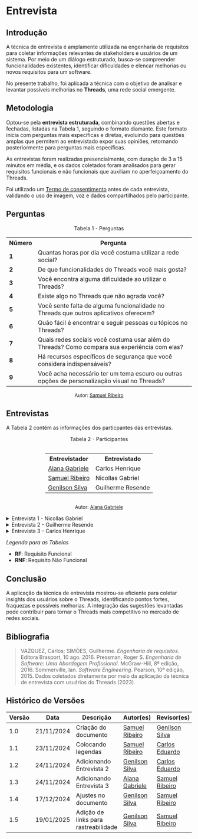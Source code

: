 # Entrevista

## Introdução

A técnica de entrevista é amplamente utilizada na engenharia de requisitos para coletar informações relevantes de stakeholders e usuários de um sistema. Por meio de um diálogo estruturado, busca-se compreender funcionalidades existentes, identificar dificuldades e elencar melhorias ou novos requisitos para um software.

No presente trabalho, foi aplicada a técnica com o objetivo de analisar e levantar possíveis melhorias no **Threads**, uma rede social emergente.

## Metodologia

Optou-se pela **entrevista estruturada**, combinando questões abertas e fechadas, listadas na Tabela 1, seguindo o formato diamante. Este formato inicia com perguntas mais específicas e diretas, evoluindo para questões amplas que permitem ao entrevistado expor suas opiniões, retornando posteriormente para perguntas mais específicas.

As entrevistas foram realizadas presencialmente, com duração de 3 a 15 minutos em média, e os dados coletados foram analisados para gerar requisitos funcionais e não funcionais que auxiliam no aperfeiçoamento do Threads.

Foi utilizado um <td><a href="https://github.com/Requisitos-de-Software/2024.2-Threads/blob/main/docs/Elicitacao/Termo%20de%20Consentimento.pdf">Termo de consentimento</a></td> antes de cada entrevista, validando o uso de imagem, voz e dados compartilhados pelo participante.

## Perguntas

<div style="text-align: center">
<p>Tabela 1 - Perguntas</p>
</div>
<table>
  <tr>
    <th><strong>Número</strong></th>
    <th><strong>Pergunta</strong></th>
  </tr>
  <tr>
    <td><strong>1</strong></td>
    <td>Quantas horas por dia você costuma utilizar a rede social?</td>
  </tr>
  <tr>
    <td><strong>2</strong></td>
    <td>De que funcionalidades do Threads você mais gosta?</td>
  </tr>
  <tr>
    <td><strong>3</strong></td>
    <td>Você encontra alguma dificuldade ao utilizar o Threads?</td>
  </tr>
  <tr>
    <td><strong>4</strong></td>
    <td>Existe algo no Threads que não agrada você?</td>
  </tr>
  <tr>
    <td><strong>5</strong></td>
    <td>Você sente falta de alguma funcionalidade no Threads que outros aplicativos oferecem?</td>
  </tr>
  <tr>
    <td><strong>6</strong></td>
    <td>Quão fácil é encontrar e seguir pessoas ou tópicos no Threads?</td>
  </tr>
  <tr>
    <td><strong>7</strong></td>
    <td>Quais redes sociais você costuma usar além do Threads? Como compara sua experiência com elas?</td>
  </tr>
  <tr>
    <td><strong>8</strong></td>
    <td>Há recursos específicos de segurança que você considera indispensáveis?</td>
  </tr>
  <tr>
    <td><strong>9</strong></td>
    <td>Você acha necessário ter um tema escuro ou outras opções de personalização visual no Threads?</td>
  </tr>
</table>
<font size="2"><p style="text-align: center; font-size: 14px;">
Autor: <a href="https://github.com/SamuelRicosta" target="_blank">Samuel Ribeiro </a>
</font>

## Entrevistas

A Tabela 2 contém as informações dos particpantes das entrevistas.

<div style="text-align: center">
<p>Tabela 2 - Participantes</p>
</div>
<div style="display: table; margin: auto;">
<table>
  <tr>
    <th>Entrevistador</th>
    <th>Entrevistado</th>
  </tr>
  <tr>
    <td><a href="https://github.com/alanagabriele">Alana Gabriele</a></td>
    <td>Carlos Henrique</td>
  </tr>
  <tr>
    <td><a href="https://github.com/SamuelRicosta">Samuel Ribeiro</a></td>
    <td>Nicollas Gabriel</td>
  </tr>
  <tr>
    <td><a href="https://github.com/GenilsonJrs">Genilson Silva</a></td>
    <td>Guilherme Resende</td>
  </tr>
</table>
</div>
<font size="2"><p style="text-align: center; font-size: 14px;">
Autor: <a href="https://github.com/alanagabriele" target="_blank">Alana Gabriele </a>
</font>

<details>
  <summary>Entrevista 1 - Nicollas Gabriel </summary>

<h2>Video da entrevista</h2>

<font size="2"><p style="text-align: center">Video 1 - Entrevista </p></font>

<iframe width="560" height="315" src="https://www.youtube.com/embed/Wq3BgQpwTAY?si=kSfwfkboyVbq5QpI" title="YouTube video player" frameborder="0" allow="accelerometer; autoplay; clipboard-write; encrypted-media; gyroscope; picture-in-picture; web-share" referrerpolicy="strict-origin-when-cross-origin" allowfullscreen></iframe>

<font size="2"><p style="text-align: center; font-size: 14px;">
Autor: <a href="https://github.com/SamuelRicosta" target="_blank">Samuel Ribeiro </a>

</p></font>

<h2>Perguntas e Respostas</h2>

<p><strong>1. Quantas horas por dia você costuma utilizar a rede social?</strong></p>
<p><strong>Resposta:</strong> 4 a 5 horas.</p>

<p><strong>2. De que funcionalidades do Threads você mais gosta?</strong></p>
<p><strong>Resposta:</strong> Rapidez na informação, conteúdos curtos e dinâmicos, e função de salvar publicações.</p>

<p><strong>3. Você encontra alguma dificuldade ao utilizar o Threads?</strong></p>
<p><strong>Resposta:</strong> Não.</p>

<p><strong>4. Existe algo no Threads que não agrada você?</strong></p>
<p><strong>Resposta:</strong> Presença de muitos bots, comportamento aleatório do algoritmo e publicações irrelevantes.</p>

<p><strong>5. Você sente falta de alguma funcionalidade no Threads que outros aplicativos oferecem?</strong></p>
<p><strong>Resposta:</strong> Não, pois trazer funcionalidades de outros apps comprometeria sua essência.</p>

<p><strong>6. Quão fácil é encontrar e seguir pessoas ou tópicos no Threads?</strong></p>
<p><strong>Resposta:</strong> É tranquilo, não tenho dificuldades.</p>

<p><strong>7. Quais redes sociais você costuma usar além do Threads? Como compara sua experiência com elas?</strong></p>
<p><strong>Resposta:</strong> Twitter é superior, com mais tempo de mercado e recursos pioneiros.</p>

<p><strong>8. Há recursos específicos de segurança que você considera indispensáveis?</strong></p>
<p><strong>Resposta:</strong> Proteção de conteúdo, privacidade, autenticação e notas públicas para verificar informações.</p>

<p><strong>9. Você acha necessário ter um tema escuro ou outras opções de personalização visual no Threads?</strong></p>
<p><strong>Resposta:</strong> Sim, um ambiente particular com formatação de caracteres e fundos personalizados seria interessante.</p>

<h2>Resultados</h2>

<p>Com base nas respostas obtidas, os seguintes requisitos foram elicitados, como mostra a tabela 1:</p>

<font size="2"><p style="text-align: center">Tabela 3 - Requisitos elicitados </p></font>

<table border="1"> <tr> <th><strong>Identificador</strong></th> <th><strong>Requisito</strong></th> <th><strong>Tipo</strong></th> </tr> <tr> <td><strong><a id="anchor_E01" style="visibility: hidden"></a>01</strong></td> <td>O usuário deve poder configurar a visibilidade da conta.</td> <td>RF</td> </tr> <tr> <td><strong><a id="anchor_E02" style="visibility: hidden"></a>02</strong></td> <td>O usuário deve poder gravar e enviar mensagens de voz.</td> <td>RF</td> </tr> <tr> <td><strong><a id="anchor_E03" style="visibility: hidden"></a>03</strong></td> <td>O sistema deve exibir Trend Topics para visualização dos tópicos populares.</td> <td>RF</td> </tr> <tr> <td><strong><a id="anchor_E04" style="visibility: hidden"></a>04</strong></td> <td>O usuário deve poder definir o tema escuro ou claro no aplicativo.</td> <td>RF</td> </tr> <tr> <td><strong><a id="anchor_E05" style="visibility: hidden"></a>05</strong></td> <td>O sistema deve oferecer uma área de mensagens privadas para interações.</td> <td>RF</td> </tr> <tr> <td><strong><a id="anchor_E06" style="visibility: hidden"></a>06</strong></td> <td>O sistema deve verificar contas com número de telefone e email cadastrados.</td> <td>RF</td> </tr> <tr> <td><strong><a id="anchor_E07" style="visibility: hidden"></a>07</strong></td> <td>O sistema deve permitir a tradução automática de publicações.</td> <td>RF</td> </tr> <tr> <td><strong><a id="anchor_E08" style="visibility: hidden"></a>08</strong></td> <td>O sistema deve reduzir a exibição de anúncios intrusivos.</td> <td>RF</td> </tr> <tr> <td><strong><a id="anchor_E09" style="visibility: hidden"></a>09</strong></td> <td>O sistema deve implementar moderação para reduzir bots e publicações irrelevantes.</td> <td>RF</td> </tr> <tr> <td><strong><a id="anchor_E10" style="visibility: hidden"></a>10</strong></td> <td>O sistema deve permitir o upload de vídeos em alta definição.</td> <td>RF</td> </tr> </table>

<font size="2"><p style="text-align: center; font-size: 14px;">
Autor: <a href="https://github.com/SamuelRicosta" target="_blank">Samuel Ribeiro </a>

</p></font>

</details>

<details>
  <summary>Entrevista 2 - Guilherme Resende</summary>

<h2>Video da entrevista</h2>

<font size="2"><p style="text-align: center">Video 2 - Entrevista </p></font>

<iframe width="560" height="315" src="https://www.youtube.com/embed/ukV5jFL8EJM?si=ZYQUmu9E649sWFEr" title="YouTube video player" frameborder="0" allow="accelerometer; autoplay; clipboard-write; encrypted-media; gyroscope; picture-in-picture; web-share" referrerpolicy="strict-origin-when-cross-origin" allowfullscreen></iframe>

<font size="2"><p style="text-align: center; font-size: 14px;">
Autor: <a href="https://github.com/GenilsonJrs" target="_blank">Genilson Silva </a>

</p></font>

<h2>Perguntas e Respostas</h2>

<p><strong>1. Quantas horas por dia você costuma utilizar a rede social?</strong></p>
<p><strong>Resposta:</strong> 4 a 6 horas.</p>

<p><strong>2. De que funcionalidades do Threads você mais gosta?</strong></p>
<p><strong>Resposta:</strong> Rapidez na informação, conteúdos curtos e dinâmicos.</p>

<p><strong>3. Você encontra alguma dificuldade ao utilizar o Threads?</strong></p>
<p><strong>Resposta:</strong> Não.</p>

<p><strong>4. Existe algo no Threads que não agrada você?</strong></p>
<p><strong>Resposta:</strong> Muito Bot e aleatoriedades. </p>

<p><strong>5. Você sente falta de alguma funcionalidade no Threads que outros aplicativos oferecem?</strong></p>
<p><strong>Resposta:</strong> Não.</p>

<p><strong>6. Quão fácil é encontrar e seguir pessoas ou tópicos no Threads?</strong></p>
<p><strong>Resposta:</strong> É tranquilo, não tenho dificuldades em encontrar.</p>

<p><strong>7. Quais redes sociais você costuma usar além do Threads? Como compara sua experiência com elas?</strong></p>
<p><strong>Resposta:</strong> Twitter é superior, com mais tempo de mercado.</p>

<p><strong>8. Há recursos específicos de segurança que você considera indispensáveis?</strong></p>
<p><strong>Resposta:</strong> Proteção de conteúdo, privacidade, autenticação e verificação de notas públicas.</p>

<p><strong>9. Você acha necessário ter um tema escuro ou outras opções de personalização visual no Threads?</strong></p>
<p><strong>Resposta:</strong> Sim, traz um ambiente particular para o usuário. Acho interessante ter formatação dos caracteres e fundo personalizado.</p>

<h2>Resultados</h2>

<p>Com base nas respostas obtidas, os seguintes requisitos foram elicitados, como mostra a tabela 2:</p>

<font size="2"><p style="text-align: center">Tabela 4 - Requisitos elicitados </p></font>

<table border="1"> <tr> <th><strong>Identificador</strong></th> <th><strong>Requisito</strong></th> <th><strong>Tipo</strong></th> </tr> <tr> <td><strong><a id="anchor_E11" style="visibility: hidden"></a>01</strong></td> <td>O sistema deve exibir uma confirmação visual ao realizar ações.</td> <td>RF</td> </tr> <tr> <td><strong><a id="anchor_E12" style="visibility: hidden"></a>02</strong></td> <td>O sistema deve oferecer um histórico de interações do usuário.</td> <td>RF</td> </tr> <tr> <td><strong><a id="anchor_E13" style="visibility: hidden"></a>03</strong></td> <td>O sistema deve permitir respostas anônimas em discussões públicas moderadas.</td> <td>RF</td> </tr> <tr> <td><strong><a id="anchor_E14" style="visibility: hidden"></a>04</strong></td> <td>O sistema deve permitir que o usuário salve postagens para leitura posterior.</td> <td>RF</td> </tr> <tr> <td><strong><a id="anchor_E15" style="visibility: hidden"></a>05</strong></td> <td>O sistema deve sugerir usuários para seguir, com base nas interações do usuário.</td> <td>RF</td> </tr> <tr> <td><strong><a id="anchor_E16" style="visibility: hidden"></a>06</strong></td> <td>O sistema deve permitir a criação de enquetes interativas.</td> <td>RF</td> </tr> <tr> <td><strong><a id="anchor_E17" style="visibility: hidden"></a>07</strong></td> <td>O sistema deve permitir ao usuário denunciar contas ou postagens.</td> <td>RF</td> </tr> <tr> <td><strong><a id="anchor_E18" style="visibility: hidden"></a>08</strong></td> <td>O usuário deve poder ocultar publicações antigas de seu perfil sem excluí-las.</td> <td>RF</td> </tr> <tr> <td><strong><a id="anchor_E19" style="visibility: hidden"></a>09</strong></td> <td>O sistema deve permitir backup e restauração de dados, como postagens e configurações.</td> <td>RF</td> </tr> <tr> <td><strong><a id="anchor_E20" style="visibility: hidden"></a>10</strong></td> <td>O sistema deve permitir filtrar conteúdos no feed com base em categorias específicas.</td> <td>RF</td> </tr> </table>

<font size="2"><p style="text-align: center; font-size: 14px;">
Autor: <a href="https://github.com/GenisonJrs" target="_blank">Genilson Silva </a>

</p></font>

</details>

<details>
  <summary>Entrevista 3 - Carlos Henrique</summary>

<h2>Video da entrevista</h2>

<font size="2"><p style="text-align: center">Video 3 - Entrevista </p></font>

<iframe width="560" height="315" src="https://www.youtube.com/embed/_YM1YZtwrKM?si=47u1rw_tuTVwWEpR" title="YouTube video player" frameborder="0" allow="accelerometer; autoplay; clipboard-write; encrypted-media; gyroscope; picture-in-picture; web-share" referrerpolicy="strict-origin-when-cross-origin" allowfullscreen></iframe>

<font size="2"><p style="text-align: center; font-size: 14px;">
Autor: <a href="https://github.com/alanagabriele" target="_blank">Alana Gabriele </a>

</p></font>

<h2>Perguntas e Respostas</h2>

<p><strong>1. Quantas horas por dia você costuma utilizar a rede social?</strong></p>
<p><strong>Resposta:</strong> 3 a 4 horas.</p>

<p><strong>2. De que funcionalidades do Threads você mais gosta?</strong></p>
<p><strong>Resposta:</strong> Nenhuma.</p>

<p><strong>3. Você encontra alguma dificuldade ao utilizar o Threads?</strong></p>
<p><strong>Resposta:</strong> Não.</p>

<p><strong>4. Existe algo no Threads que não agrada você?</strong></p>
<p><strong>Resposta:</strong> Tudo. </p>

<p><strong>5. Você sente falta de alguma funcionalidade no Threads que outros aplicativos oferecem?</strong></p>
<p><strong>Resposta:</strong> Trend topics e o perfil privado.</p>

<p><strong>6. Quão fácil é encontrar e seguir pessoas ou tópicos no Threads?</strong></p>
<p><strong>Resposta:</strong>Para seguir pessoas é fácil e não tem tópicos.</p>

<p><strong>7. Quais redes sociais você costuma usar além do Threads? Como compara sua experiência com elas?</strong></p>
<p><strong>Resposta:</strong> Twitter, é melhor e mais completo</p>

<p><strong>8. Há recursos específicos de segurança que você considera indispensáveis?</strong></p>
<p><strong>Resposta:</strong>Em aplicativo desse tipo não.</p>

<p><strong>9. Você acha necessário ter um tema escuro ou outras opções de personalização visual no Threads?</strong></p>
<p><strong>Resposta:</strong> Sim, é o básico.</p>

<h2>Resultados</h2>

<p>Com base nas respostas obtidas, os seguintes requisitos foram elicitados, como mostra a tabela 2:</p>

<font size="2"><p style="text-align: center">Tabela 5 - Requisitos elicitados </p></font>

<table border="1"> <tr> <th><strong>Identificador</strong></th> <th><strong>Requisito</strong></th> <th><strong>Tipo</strong></th> </tr> <tr> <td><strong><a id="anchor_E21" style="visibility: hidden"></a>01</strong></td> <td>O sistema deve permitir que o usuário adicione legendas automáticas aos vídeos enviados.</td> <td>RF</td> </tr> <tr> <td><strong><a id="anchor_E22" style="visibility: hidden"></a>02</strong></td> <td>O sistema deve sugerir textos gerados por Inteligência Artificial para publicações.</td> <td>RF</td> </tr> <tr> <td><strong><a id="anchor_E23" style="visibility: hidden"></a>03</strong></td> <td>O sistema deve oferecer reações variadas para publicações.</td> <td>RF</td> </tr> <tr> <td><strong><a id="anchor_E24" style="visibility: hidden"></a>04</strong></td> <td>O sistema deve permitir salvar rascunhos de postagens mesmo sem conexão.</td> <td>RF</td> </tr> <tr> <td><strong><a id="anchor_E25" style="visibility: hidden"></a>05</strong></td> <td>O sistema deve permitir agendar postagens para horários futuros.</td> <td>RF</td> </tr> <tr> <td><strong><a id="anchor_E26" style="visibility: hidden"></a>06</strong></td> <td>O sistema deve permitir o compartilhamento de postagens externas.</td> <td>RF</td> </tr> <tr> <td><strong><a id="anchor_E27" style="visibility: hidden"></a>07</strong></td> <td>O sistema deve permitir criar comunidades ou grupos dentro da plataforma.</td> <td>RF</td> </tr> <tr> <td><strong><a id="anchor_E28" style="visibility: hidden"></a>08</strong></td> <td>O sistema deve permitir que o usuário gerencie múltiplas contas no mesmo aplicativo.</td> <td>RF</td> </tr> <tr> <td><strong><a id="anchor_E29" style="visibility: hidden"></a>09</strong></td> <td>O sistema deve oferecer autenticação avançada para segurança do usuário.</td> <td>RF</td> </tr> <tr> <td><strong><a id="anchor_E30" style="visibility: hidden"></a>10</strong></td> <td>O sistema deve permitir fixar postagens no perfil do usuário.</td> <td>RF</td> </tr> </table>

<font size="2"><p style="text-align: center; font-size: 14px;">
Autor: <a href="https://github.com/alanagabriele" target="_blank">Alana Gabriele </a>

</p></font>

</details>

_Legenda para as Tabelas_

- **RF**: Requisito Funcional
- **RNF**: Requisito Não Funcional

## Conclusão

A aplicação da técnica de entrevista mostrou-se eficiente para coletar insights dos usuários sobre o Threads, identificando pontos fortes, fraquezas e possíveis melhorias. A integração das sugestões levantadas pode contribuir para tornar o Threads mais competitivo no mercado de redes sociais.

## Bibliografia

> VAZQUEZ, Carlos; SIMÕES, Guilherme. _Engenharia de requisitos_. Editora Brasport, 10 ago. 2016.
> Pressman, Roger S. _Engenharia de Software: Uma Abordagem Profissional_. McGraw-Hill, 8ª edição, 2016.
> Sommerville, Ian. _Software Engineering_. Pearson, 10ª edição, 2015.
> Dados coletados diretamente por meio da aplicação da técnica de entrevista com usuários do Threads (2023).

## Histórico de Versões

| **Versão** | **Data**   | **Descrição**            | **Autor(es)**                                      | **Revisor(es)**                                    |
| ---------- | ---------- | ------------------------ | -------------------------------------------------- | -------------------------------------------------- |
| 1.0        | 21/11/2024 | Criação do documento     | [Samuel Ribeiro](https://github.com/SamuelRicosta) | [Genilson Silva](https://github.com/GenilsonJrs)   |
| 1.1        | 23/11/2024 | Colocando legendas       | [Samuel Ribeiro](https://github.com/SamuelRicosta) | [Carlos Eduardo](https://github.com/dudupaz)       |
| 1.2        | 24/11/2024 | Adicionando Entrevista 2 | [Genilson Silva](https://github.com/GenilsonJrs)   | [Carlos Eduardo](https://github.com/dudupaz)       |
| 1.3        | 24/11/2024 | Adicionando Entrevista 3 | [Alana Gabriele](https://github.com/alanagabriele) | [Samuel Ribeiro](https://github.com/SamuelRicosta) |
| 1.4        | 17/12/2024 | Ajustes no documento | [Genilson Silva](https://github.com/GenilsonJrs) | [Samuel Ribeiro](https://github.com/SamuelRicosta) |
| 1.5        | 19/01/2025 | Adição de links para rastreabilidade | [Genilson Silva](https://github.com/GenilsonJrs) | [Samuel Ribeiro](https://github.com/SamuelRicosta) |

